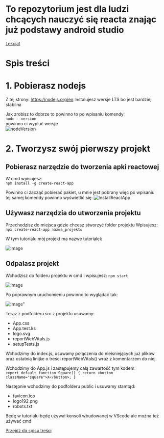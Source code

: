 # To repozytorium jest dla ludzi chcących nauczyć się reacta znając już podstawy android studio

[Lekcja1](Lekcja1/Lekcja1.md)
# Spis treści



# 1. Pobierasz nodejs
Z tej strony: https://nodejs.org/en
Instalujesz wersje LTS bo jest bardziej stabilna

Jak zrobisz to dobrze to powinno to po wpisaniu komendy:  
`node --version`  
powinno ci wypluć wersje  
![nodeVersion](https://github.com/Gekimaru/reactTutorial/assets/85436765/80496753-8dc2-4069-9602-47ebbd3a2cbb)

# 2. Tworzysz swój pierwszy projekt
## Pobierasz narzędzie do tworzenia apki reactowej
W cmd wpisujesz:  
  `npm install -g create-react-app`    

Powinno ci zacząć pobierać pakiet, u mnie jest pobrany więc po wpisaniu tej samej komendy powinno wyświetlić się:
![InstallReactApp](https://github.com/Gekimaru/reactTutorial/assets/85436765/aa11a124-4312-4be0-a8f0-8cca8c3a1bbc)


## Używasz narzędzia do utworzenia projektu
Przechodzisz do miejsca gdzie chcesz stworzyć folder projektu
Wpisujesz:  
`npx create-react-app nazwa_projektu`   

W tym tutorialu mój projekt ma nazwe tutorialek  

![image](https://github.com/Gekimaru/reactTutorial/assets/85436765/ec8413a4-7046-4e49-be03-320dcf6ecdc3)
## Odpalasz projekt
Wchodzisz do folderu projektu w cmd i wpisujesz:
`npm start`  

![image](https://github.com/Gekimaru/reactTutorial/assets/85436765/256d8def-978c-476f-86df-3c067e52b951)

Po poprawnym uruchomieniu powinno to wyglądać tak:

![image](https://github.com/Gekimaru/reactTutorial/assets/85436765/c6f47187-0059-48d0-97dd-0cf1c9a35dea)"

Teraz z podfolderu src z projektu usuwamy:  
- App.css
- App.test.ks
- logo.svg
- reportWebVitals.js
- setupTests.js  
  
Wchodzimy do index.js, usuwamy połączenia do nieisniejących już plików oraz ostatnią linijke o treści reportWebVitals() wraz z komentarzem do niej.  
  
  
Wchodzimy do App.js i zastępujemy całą zawartość tym kodem:  
`
export default function Square() {
  return <button className="square">X</button>;
}
`

Następnie wchodzimy do podfolderu public i usuwamy stamtąd:
- favicon.ico
- logo192.png
- robots.txt



Będę w tutorialu będę używał konsoli wbudowanej w VScode ale można też używać cmd 


[Przejdź do spisu treści](#spis-treści)  


